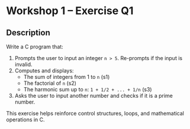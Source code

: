# Workshop 1 – Exercise Q1

## Description

Write a C program that:

1. Prompts the user to input an integer `n > 5`. Re-prompts if the input is invalid.
2. Computes and displays:
   - The sum of integers from 1 to `n` (s1)
   - The factorial of `n` (s2)
   - The harmonic sum up to `n`: `1 + 1/2 + ... + 1/n` (s3)
3. Asks the user to input another number and checks if it is a prime number.

This exercise helps reinforce control structures, loops, and mathematical operations in C.
